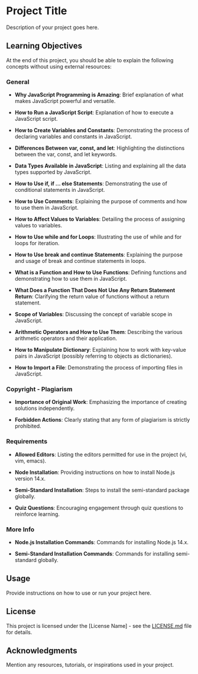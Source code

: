 # Project Title

Description of your project goes here.

## Learning Objectives

At the end of this project, you should be able to explain the following concepts without using external resources:

### General

- **Why JavaScript Programming is Amazing**: Brief explanation of what makes JavaScript powerful and versatile.

- **How to Run a JavaScript Script**: Explanation of how to execute a JavaScript script.

- **How to Create Variables and Constants**: Demonstrating the process of declaring variables and constants in JavaScript.

- **Differences Between var, const, and let**: Highlighting the distinctions between the var, const, and let keywords.

- **Data Types Available in JavaScript**: Listing and explaining all the data types supported by JavaScript.

- **How to Use if, if ... else Statements**: Demonstrating the use of conditional statements in JavaScript.

- **How to Use Comments**: Explaining the purpose of comments and how to use them in JavaScript.

- **How to Affect Values to Variables**: Detailing the process of assigning values to variables.

- **How to Use while and for Loops**: Illustrating the use of while and for loops for iteration.

- **How to Use break and continue Statements**: Explaining the purpose and usage of break and continue statements in loops.

- **What is a Function and How to Use Functions**: Defining functions and demonstrating how to use them in JavaScript.

- **What Does a Function That Does Not Use Any Return Statement Return**: Clarifying the return value of functions without a return statement.

- **Scope of Variables**: Discussing the concept of variable scope in JavaScript.

- **Arithmetic Operators and How to Use Them**: Describing the various arithmetic operators and their application.

- **How to Manipulate Dictionary**: Explaining how to work with key-value pairs in JavaScript (possibly referring to objects as dictionaries).

- **How to Import a File**: Demonstrating the process of importing files in JavaScript.

### Copyright - Plagiarism

- **Importance of Original Work**: Emphasizing the importance of creating solutions independently.

- **Forbidden Actions**: Clearly stating that any form of plagiarism is strictly prohibited.

### Requirements

- **Allowed Editors**: Listing the editors permitted for use in the project (vi, vim, emacs).

- **Node Installation**: Providing instructions on how to install Node.js version 14.x.

- **Semi-Standard Installation**: Steps to install the semi-standard package globally.

- **Quiz Questions**: Encouraging engagement through quiz questions to reinforce learning.

### More Info

- **Node.js Installation Commands**: Commands for installing Node.js 14.x.

- **Semi-Standard Installation Commands**: Commands for installing semi-standard globally.

## Usage

Provide instructions on how to use or run your project here.

## License

This project is licensed under the [License Name] - see the [LICENSE.md](LICENSE.md) file for details.

## Acknowledgments

Mention any resources, tutorials, or inspirations used in your project.


